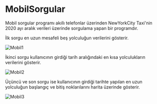 # MobilSorgular
 
 Mobil sorgular programı akıllı telefonlar üzerinden NewYorkCity Taxi'nin 2020 ayı aralık verileri üzerinde sorgulama yapan bir programdır.
 
İlk sorgu en uzun mesafeli beş yolculuğun verilerini gösterir.

![Mobil1](https://user-images.githubusercontent.com/76952086/126004655-9c851117-2016-4d13-84d0-7abd851af065.gif)

İkinci sorgu kullanıcının girdiği tarih aralığındaki en kısa yolculukların verilerini gösterir.

![Mobil2](https://user-images.githubusercontent.com/76952086/126004659-28f2e120-8a5b-4a1a-a9f2-55be623ca140.gif)

Üçüncü ve son sorgu ise kullanıcının girdiği tarihte yapılan en uzun yolculuğun başlangıç ve bitiş noklarılarını harita üzerinde gösterir.

![Mobil3](https://user-images.githubusercontent.com/76952086/126004662-75e3739d-7e54-40a8-8f22-a9cf5648648a.gif)

